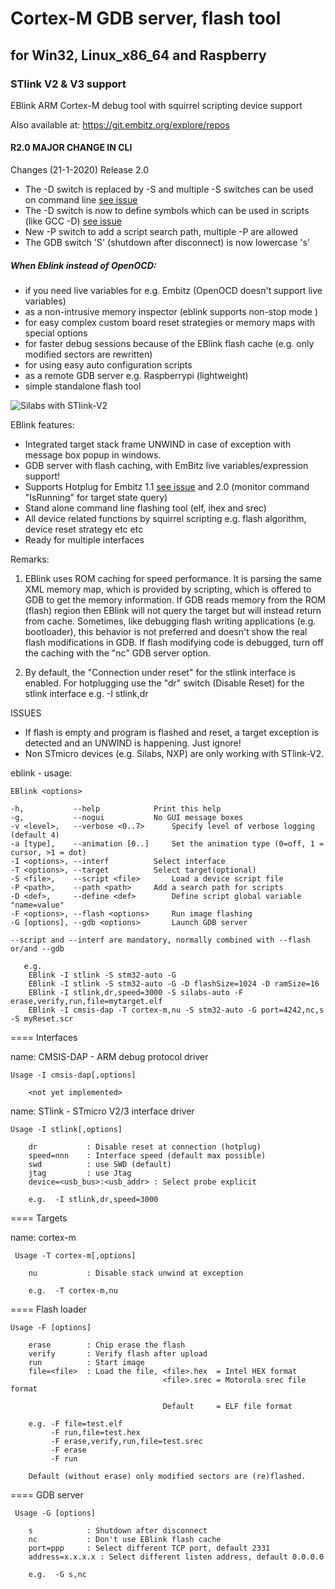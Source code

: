 # Cortex-M GDB server, flash tool 
## for Win32, Linux_x86_64 and Raspberry
### STlink V2 & V3 support

EBlink ARM Cortex-M debug tool with squirrel scripting device support

Also available at: https://git.embitz.org/explore/repos

 #### R2.0 MAJOR CHANGE IN CLI
Changes (21-1-2020) Release 2.0
- The -D switch is replaced by -S and multiple -S switches can be used on command line [see issue](https://github.com/EmBitz/EBlink/issues/17)
- The -D switch is now to define symbols which can be used in scripts (like GCC -D) [see issue](https://github.com/EmBitz/EBlink/issues/17)
- New -P switch to add a script search path, multiple -P are allowed
- The GDB switch 'S' (shutdown after disconnect) is now lowercase 's'  
   
 ##### When Eblink instead of OpenOCD:
- if you need live variables for e.g. Embitz (OpenOCD doesn't support live variables)
- as a non-intrusive memory inspector (eblink supports non-stop mode )
- for easy complex custom board reset strategies or memory maps with special options
- for faster debug sessions because of the EBlink flash cache (e.g. only modified sectors are rewritten)
- for using easy auto configuration scripts
- as a remote GDB server e.g. Raspberrypi (lightweight)
- simple standalone flash tool

![Silabs with STlink-V2](https://www.sysdes.nl/github/SilabsStlinkV2_4.png)  

  
EBlink features:
- Integrated target stack frame UNWIND in case of exception with message box popup in windows.
- GDB server with flash caching, with EmBitz live variables/expression support!
- Supports Hotplug for Embitz 1.1 [see issue](https://github.com/EmBitz/EBlink/issues/3#issue-518281157) and 2.0 (monitor command "IsRunning" for target state query)
- Stand alone command line flashing tool (elf, ihex and srec) 
- All device related functions by squirrel scripting e.g. flash algorithm, device reset strategy etc etc
- Ready for multiple interfaces

Remarks:

1) EBlink uses ROM caching for speed performance. It is parsing the same XML memory map, which is provided by scripting, which is offered to GDB to get the memory information. If GDB reads memory from the ROM (flash) region then EBlink will not query the target but will instead return from cache. Sometimes, like debugging flash writing applications (e.g. bootloader), this behavior is not preferred and doesn't show the real flash modifications in GDB. If flash modifying code is debugged, turn off the caching with the "nc" GDB server option.

2) By default, the "Connection under reset" for the stlink interface is enabled. For hotplugging use the "dr" switch (Disable Reset) for the stlink interface e.g. -I stlink,dr


ISSUES
- If flash is empty and program is flashed and reset, a target exception is detected 
  and an UNWIND is happening. Just ignore!
- Non STmicro devices (e.g. Silabs, NXP) are only working with STlink-V2.

eblink - usage:

	EBlink <options>

	-h,           --help			Print this help
	-g,           --nogui			No GUI message boxes
	-v <level>,   --verbose <0..7>		Specify level of verbose logging (default 4)
	-a [type],    --animation [0..]		Set the animation type (0=off, 1 = cursor, >1 = dot)
	-I <options>, --interf			Select interface
	-T <options>, --target			Select target(optional)
	-S <file>,    --script <file>		Load a device script file
	-P <path>,    --path <path>		Add a search path for scripts
	-D <def>,     --define <def>		Define script global variable "name=value"
	-F <options>, --flash <options>		Run image flashing
	-G [options], --gdb <options>		Launch GDB server
	
	--script and --interf are mandatory, normally combined with --flash or/and --gdb

       e.g.
        EBlink -I stlink -S stm32-auto -G
        EBlink -I stlink -S stm32-auto -G -D flashSize=1024 -D ramSize=16
        EBlink -I stlink,dr,speed=3000 -S silabs-auto -F erase,verify,run,file=mytarget.elf
        EBlink -I cmsis-dap -T cortex-m,nu -S stm32-auto -G port=4242,nc,s -S myReset.scr


==== Interfaces


name: CMSIS-DAP - ARM debug protocol driver 
	
	Usage -I cmsis-dap[,options]

        <not yet implemented>


name: STlink - STmicro V2/3 interface driver 
	
	Usage -I stlink[,options]

        dr           : Disable reset at connection (hotplug)
        speed=nnn    : Interface speed (default max possible)
        swd          : use SWD (default)
        jtag         : use Jtag
        device=<usb_bus>:<usb_addr> : Select probe explicit

        e.g.  -I stlink,dr,speed=3000

==== Targets


name: cortex-m
     
     Usage -T cortex-m[,options]

        nu           : Disable stack unwind at exception

        e.g.  -T cortex-m,nu

==== Flash loader
	
	Usage -F [options]

        erase        : Chip erase the flash
        verify       : Verify flash after upload
        run          : Start image
        file=<file>  : Load the file, <file>.hex  = Intel HEX format
                                      <file>.srec = Motorola srec file format

                                      Default     = ELF file format

        e.g. -F file=test.elf
             -F run,file=test.hex		
             -F erase,verify,run,file=test.srec
             -F erase
             -F run			 

        Default (without erase) only modified sectors are (re)flashed.



==== GDB server
     
     Usage -G [options]

        s            : Shutdown after disconnect
        nc           : Don't use EBlink flash cache
        port=ppp     : Select different TCP port, default 2331
        address=x.x.x.x : Select different listen address, default 0.0.0.0

        e.g.  -G s,nc
